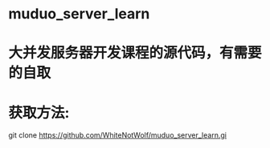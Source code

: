 # muduo_server_learn
# 大并发服务器开发课程的源代码，有需要的自取
# 获取方法:
git clone https://github.com/WhiteNotWolf/muduo_server_learn.gi
